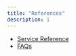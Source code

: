 ```yaml
---
title: "References"
description: 1
---
```

<ul>
<li><a href="https://developer.huawei.com/consumer/en/doc/development/HMSCore-Guides/imagesuper-resolution-0000001051546182" target="_blank">Service Reference</a></li>
<li><a href="https://developer.huawei.com/consumer/en/doc/development/HMSCore-Guides/faq-0000001050040135" target="_blank">FAQs</a></li>
</ul>
